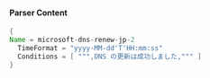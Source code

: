 #### Parser Content
```Java
{
Name = microsoft-dns-renew-jp-2
  TimeFormat = "yyyy-MM-dd'T'HH:mm:ss"
  Conditions = [ """,DNS の更新は成功しました,""" ]
}
```